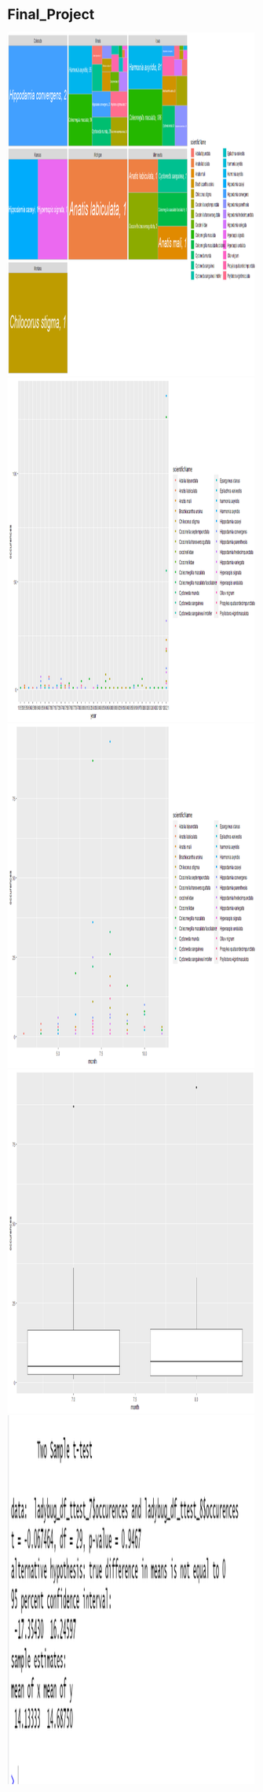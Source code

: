 # Final_Project
<img src="images/Rplot03.png" alt="Girl in a jacket" width="1400" height="700">
<img src="images/Rplot05.png" alt="Girl in a jacket" width="1600" height="700">
<img src="images/Rplot06.png" alt="Girl in a jacket" width="1400" height="700">
<img src="images/Rplot07.png" alt="Girl in a jacket" width="1200" height="700">
<img src="images/ttest_ladybug.png" alt="Girl in a jacket" width="1000" height="750">
